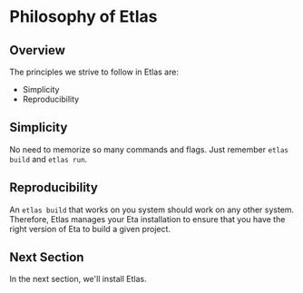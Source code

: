# Philosophy of Etlas

## Overview

The principles we strive to follow in Etlas are:

- Simplicity
- Reproducibility

## Simplicity

No need to memorize so many commands and flags. Just remember `etlas build` and `etlas run`.

## Reproducibility

An `etlas build` that works on you system should work on any other system. Therefore, Etlas manages your Eta installation to ensure that you have the right version of Eta to build a given project.

## Next Section

In the next section, we'll install Etlas.
